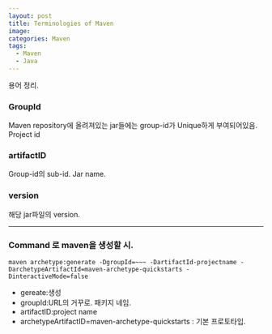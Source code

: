 ```yaml
---
layout: post
title: Terminologies of Maven
image:
categories: Maven
tags:
  - Maven
  - Java
---
```


용어 정리.

### GroupId 
Maven repository에 올려져있는 jar들에는 group-id가 Unique하게 부여되어있음.
Project id

### artifactID 
Group-id의 sub-id. Jar name.

### version
해당 jar파일의 version.



- - - -
### Command 로 maven을 생성할 시.

`maven archetype:generate -DgroupId=~~~ -DartifactId-projectname -DarchetypeArtifactId=maven-archetype-quickstarts -DinteractiveMode=false `


- gereate:생성
- groupId:URL의 거꾸로. 패키지 네임.
- artifactID:project name
- archetypeArtifactID=maven-archetype-quickstarts  : 기본 프로토타입.





